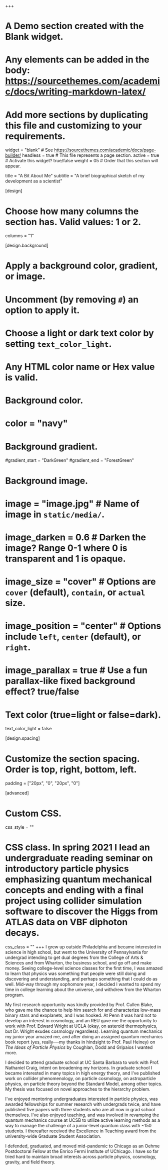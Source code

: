 +++
# A Demo section created with the Blank widget.
# Any elements can be added in the body: https://sourcethemes.com/academic/docs/writing-markdown-latex/
# Add more sections by duplicating this file and customizing to your requirements.

widget = "blank"  # See https://sourcethemes.com/academic/docs/page-builder/
headless = true  # This file represents a page section.
active = true  # Activate this widget? true/false
weight = 05  # Order that this section will appear.

title = "A Bit About Me"
subtitle = "A brief biographical sketch of my development as a scientist"

[design]
  # Choose how many columns the section has. Valid values: 1 or 2.
  columns = "1"

[design.background]
  # Apply a background color, gradient, or image.
  #   Uncomment (by removing `#`) an option to apply it.
  #   Choose a light or dark text color by setting `text_color_light`.
  #   Any HTML color name or Hex value is valid.

  # Background color.
  # color = "navy"

  # Background gradient.
  #gradient_start = "DarkGreen"
  #gradient_end = "ForestGreen"

  # Background image.
  # image = "image.jpg"  # Name of image in `static/media/`.
  # image_darken = 0.6  # Darken the image? Range 0-1 where 0 is transparent and 1 is opaque.
  # image_size = "cover"  #  Options are `cover` (default), `contain`, or `actual` size.
  # image_position = "center"  # Options include `left`, `center` (default), or `right`.
  # image_parallax = true  # Use a fun parallax-like fixed background effect? true/false

  # Text color (true=light or false=dark).
  text_color_light = false

[design.spacing]
  # Customize the section spacing. Order is top, right, bottom, left.
  padding = ["20px", "0", "20px", "0"]

[advanced]
 # Custom CSS.
 css_style = ""

 # CSS class. In spring 2021 I lead an undergraduate reading seminar on introductory particle physics emphasizing quantum mechanical concepts and ending with a final project using collider simulation software to discover the Higgs from ATLAS data on VBF diphoton decays.
 css_class = ""
+++
I grew up outside Philadelphia and became interested in science in high school, but went to the University of Pennsylvania for undergrad intending to get dual degrees from the College of Arts & Sciences and from Wharton, the business school, and go off and make money. 
Seeing college-level science classes for the first time, I was amazed to learn that physics was something that people were still doing and discovering and understanding, and perhaps something that I could do as well. Mid-way through my sophomore year, I decided I wanted to spend my time in college learning about the universe, and withdrew from the Wharton program.

My first research opportunity was kindly provided by Prof. Cullen Blake, who gave me the chance to help him search for and characterize low-mass binary stars and exoplanets, and I was hooked. 
At Penn it was hard not to develop an interest in cosmology, and an REU gave me the opportunity to work with Prof. Edward Wright at UCLA (okay, on asteroid thermophysics, but Dr. Wright exudes cosmology regardless).
Learning quantum mechanics my junior year amazed me, and after doing an assigned quantum mechanics book report (yes, really---my thanks in hindsight to Prof. Paul Heiney) on *The Ideas of Particle Physics* by Coughlan, Dodd and Gripaios I wanted more.

I decided to attend graduate school at UC Santa Barbara to work with Prof. Nathaniel Craig, intent on broadening my horizons. 
In graduate school I became interested in many topics in high energy theory, and I've published work on collider phenomenology, on particle cosmology, on astroparticle physics, on particle theory beyond the Standard Model, among other topics. 
My thesis was focused on novel approaches to the hierarchy problem. 

I've enjoyed mentoring undergraduates interested in particle physics, was awarded fellowships for summer research with undergrads twice, and have published five papers with three students who are all now in grad school themselves.
I've also enjoyed teaching, and was involved in revamping the quantum mechanics course at UCSB to utilize active learning methods as a way to manage the challenge of a junior-level quantum class with ~150 students.
I thereafter received the Excellence in Teaching award from the university-wide Graduate Student Association.

I defended, graduated, and moved mid-pandemic to Chicago as an Oehme Postdoctoral Fellow at the Enrico Fermi Institute of UChicago.
I have so far tried hard to maintain broad interests across particle physics, cosmology, gravity, and field theory.
